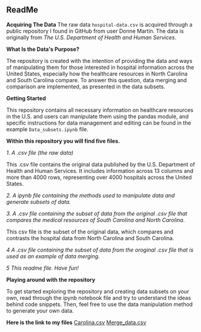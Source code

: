 ## ReadMe
**Acquiring The Data**
The raw data `hospital-data.csv` is acquired through a public repository I found in GitHub from user Donne Martin. The data is originally from *The U.S. Department of Health and Human Services*.

**What Is the Data's Purpose?**

The repository is created with the intention of providing the data and ways of manipulating them for those interested in hospital information across the United States, especially how the healthcare 
resources in North Carolina and South Carolina compare. To answer this question, data merging and comparison are implemented, as presented in the data subsets. 

**Getting Started**

This repository contains all necessary information on healthcare resources in the U.S. and users can manipulate them using the pandas module, and specific instructions for data management and editing
can be found in the example `Data_subsets.ipynb` file. 

**Within this repository you will find five files.**

*1. A .csv file (the raw data)*

This .csv file contains the original data published by the U.S. Department of Health and Human Services. It includes information across 13 columns and more than 4000 rows, representing over 4000 hospitals across the United States.

*2. A ipynb file containing the methods used to manipulate data and generate subsets of data.*

*3. A .csv file containing the subset of data from the original .csv file that compares the medical resources of South Carolina and North Carolina.*

This csv file is the subset of the original data, which compares and contrasts the hospital data from North Carolina and South Carolina.

*4 A .csv file containing the subset of data from the  oroginal .csv file that is used as an example of data merging.*

*5 This readme file. Have fun!*

**Playing around with the repository**

To get started exploring the repository and creating data subsets on your own, read through the ipynb notebook file and try to understand the ideas behind code snippets. Then, feel free to use the data manipulation method to generate your own data. 

**Here is the link to my files**
[Carolina.csv](https://github.com/EricZhang527/Hospital_data/blob/main/Carolina.csv) 
[Merge_data.csv](https://github.com/EricZhang527/Hospital_data/blob/main/Merge_data.csv)
